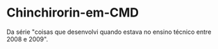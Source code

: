 # Chinchirorin-em-CMD
Da série "coisas que desenvolvi quando estava no ensino técnico entre 2008 e 2009".
